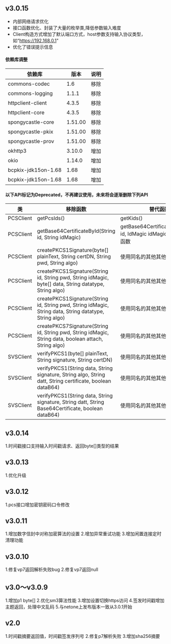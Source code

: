 ## v3.0.15

- 内部网络请求优化
- 接口函数优化、封装了大量的枚举类,降低参数输入难度
- Client构造方式增加了默认端口方式，host参数支持输入协议类型，如“https://192.168.0.1"
- 优化了错误提示信息

#### 依赖库调整
| 依赖库   |  版本            |说明            |
| --------|------------- |------------- |
| commons-codec      |1.6 |移除|
| commons-logging      |1.1.1 |移除|
| httpclient-client      |4.3.5 |移除|
| httpclient-core      |4.3.5 |移除|
| spongycastle-core     |1.51.00 |移除|
| spongycastle-pkix     |1.51.00 |移除|
| spongycastle-prov     |1.51.00 |移除|
| okhttp3     |3.10.0 |增加|
| okio     |1.14.0 |增加|
| bcpkix-jdk15on-1.68     |1.68 |增加|
| bcpkix-jdk15on-1.68     |1.68 |增加|

#### 以下API标记为Deprecated，不再建议使用，未来将会逐渐删除下列API

| 类   |  移除函数           |替代函数            |
| --------|------------- |------------- |
| PCSClient      |getPcsIds() |getKids()|
|PCSClient      |getBase64CertificateById(String id, String idMagic) |getBase64CertificateById(String id, IdMagic idMagic)或其他重载函数 |
| PCSClient      |createPKCS1Signature(byte[] plainText, String certDN, String pwd, String algo) |使用同名的其他其他重载函数|
|PCSClient      |createPKCS1Signature(String id, String pwd, String idMagic, byte[] data, String datatype, String algo) |使用同名的其他其他重载函数|
| PCSClient     |createPKCS1Signature(String id, String pwd, String idMagic, String data, String datatype, String algo) |使用同名的其他其他重载函数|
| PCSClient     |createPKCS7Signature(String id, String pwd, String idMagic, String data, boolean attach, String algo) |使用同名的其他其他重载函数|
| SVSClient     |verifyPKCS1(byte[] plainText, String signature, String certDN) |使用同名的其他其他重载函数|
| SVSClient     |verifyPKCS1(String data, String signature, String algo, String datt, String certificate, boolean dataB64) |使用同名的其他其他重载函数|
| SVSClient     |verifyPKCS1(String data, String signature, String datt, String Base64Certificate, boolean dataB64) |使用同名的其他其他重载函数|



## v3.0.14

1.时间戳接口支持输入时间戳请求、返回byte[]类型的结果

## v3.0.13
1.优化升级

## v3.0.12
1.pcs接口增加密钥密码口令修改


## v3.0.11
1.增加数字信封中对称加密算法的设置
2.增加异常重试功能
3.增加闲置连接定时清理功能

## v3.0.10
1.修复vp7返回解析失败bug
2.修复vp7返回null

## v3.0～v3.0.9
1.增加p1 byte[]
2.优化sm3算法性能
3.增加设置切换https访问
4.签发时间戳增加主题返回，处理中文乱码
5.与netone上发布版本一致从3.0.1开始

## v2.0
1.时间戳摘要返回值，时间戳签发序列号
2.修复p7解析失败
3.增加sha256摘要

